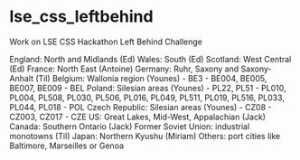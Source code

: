 # lse_css_leftbehind
Work on LSE CSS Hackathon Left Behind Challenge

England: North and Midlands (Ed)
Wales: South (Ed)
Scotland: West Central (Ed)
France: North East (Antoine)
Germany: Ruhr, Saxony and Saxony-Anhalt (Til)
Belgium: Wallonia region (Younes) - BE3 - BE004, BE005, BE007, BE009 - BEL
Poland: Silesian areas (Younes) - PL22, PL51 - PL010, PL004, PL508, PL030, PL506, PL016, PL049, PL511, PL019, PL516, PL033, PL044, PL018 - POL
Czech Republic: Silesian areas (Younes) - CZ08 - CZ003, CZ017 - CZE
US: Great Lakes, Mid-West, Appalachian (Jack)
Canada: Southern Ontario (Jack)
Former Soviet Union: industrial monotowns (Til)
Japan: Northern Kyushu (Miriam)
Others: port cities like Baltimore, Marseilles or Genoa
